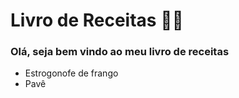 # Livro de Receitas :man_cook:

### Olá, seja bem vindo ao meu livro de receitas

- Estrogonofe de frango
- Pavê

